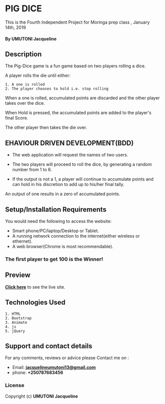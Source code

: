 # PIG DICE
   This is the  Fourth Independent Project for Moringa prep class , January 14th, 2019
#### By **UMUTONI Jacqueline**

## Description
The Pig-Dice game is a fun game based on two players rolling a dice.

A player rolls the die until either:

    1. A one is rolled
    2. The player chooses to hold i.e. stop rolling

When a one is rolled, accumulated points are discarded and the other player takes over the dice.

When Hold is pressed, the accumulated points are added to the player's final Score.

The other player then takes the die over.

## EHAVIOUR DRIVEN DEVELOPMENT(BDD)

* The web application will request the names of two users.

* The two players will proceed to roll the dice, by generating a random number from 1 to 6.

* If the output is not a 1, a player will continue to accumulate points and can hold in his discretion to add up to his/her final tally.

An output of one results in a zero of accumulated points. 

## Setup/Installation Requirements
You would need the following to access the website:

* Smart phone/PC/laptop/Desktop or Tablet.
* A running network connection to the internet(either wireless or ethernet).
* A web browser(Chrome is most recommendable).

### The first player to get 100 is the Winner!

## Preview
**[Click here](https://devwaweru.github.io/Pig-Dice)** to see the live site.


## Technologies Used
    1. HTML
    2. Bootstrap
    3. Animate
    4. js
    5. jQuery

## Support and contact details

For any comments, reviews or advice please Contact me on :
* Email: **jacquelineumutoni13@gmail.com**
* phone: **+250787683456**

### License
Copyright (c) **UMUTONI Jacqueline**
